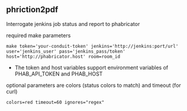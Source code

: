 phriction2pdf
-------------
Interrogate jenkins job status and report to phabricator

required make parameters
```
make token='your-conduit-token' jenkins='http://jenkins:port/url' user='jenkins_user' pass='jenkins_pass/token' host='http://phabricator.host' room=room_id
```
* The token and host variables support environment variables of PHAB_API_TOKEN and PHAB_HOST

optional parameters are colors (status colors to match) and timeout (for curl)
```
colors=red timeout=60 ignores="regex"
```

